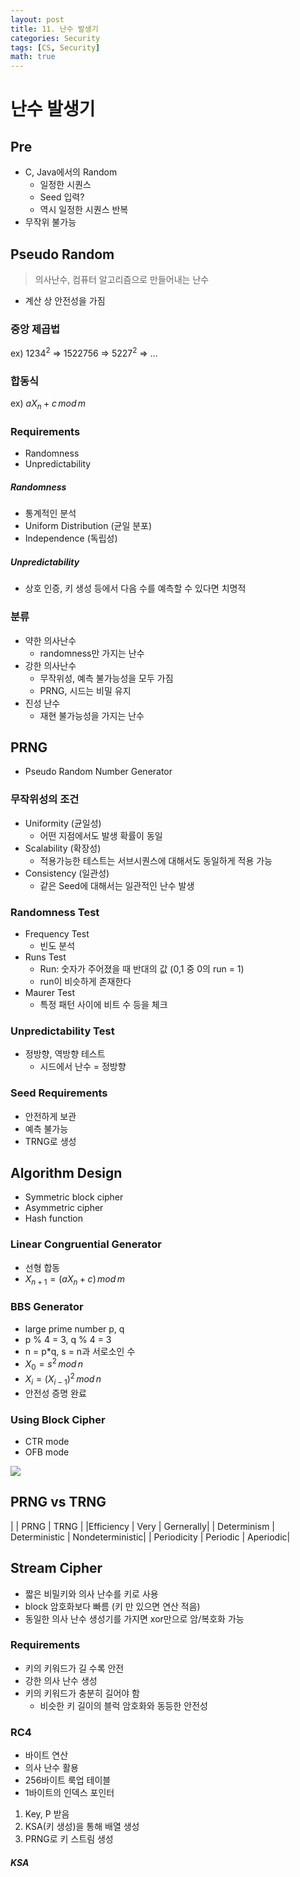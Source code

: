 ```yaml
---
layout: post
title: 11. 난수 발생기
categories: Security
tags: [CS, Security]
math: true
---
```


# 난수 발생기

## Pre

- C, Java에서의 Random
  - 일정한 시퀀스
  - Seed 입력?
  - 역시 일정한 시퀀스 반복
- 무작위 불가능

## Pseudo Random

> 의사난수, 컴퓨터 알고리즘으로 만들어내는 난수

- 계산 상 안전성을 가짐

### 중앙 제곱법

ex) $1234^2$ => 1522756 => $5227^2$ => ...

### 합동식

ex) $aX_n + c\,mod\,m$

### Requirements

- Randomness
- Unpredictability

##### Randomness

- 통계적인 분석
- Uniform Distribution (균일 분포)
- Independence (독립성)

##### Unpredictability

- 상호 인증, 키 생성 등에서 다음 수를 예측할 수 있다면 치명적

### 분류

- 약한 의사난수
  - randomness만 가지는 난수
- 강한 의사난수
  - 무작위성, 예측 불가능성을 모두 가짐
  - PRNG, 시드는 비밀 유지
- 진성 난수
  - 재현 불가능성을 가지는 난수

## PRNG

- Pseudo Random Number Generator

### 무작위성의 조건

- Uniformity (균일성)
  - 어떤 지점에서도 발생 확률이 동일
- Scalability (확장성)
  - 적용가능한 테스트는 서브시퀀스에 대해서도 동일하게 적용 가능
- Consistency (일관성)
  - 같은 Seed에 대해서는 일관적인 난수 발생

### Randomness Test

- Frequency Test
  - 빈도 분석
- Runs Test
  - Run: 숫자가 주어졌을 때 반대의 값 (0,1 중 0의 run = 1)
  - run이 비슷하게 존재한다
- Maurer Test
  - 특정 패턴 사이에 비트 수 등을 체크

### Unpredictability Test

- 정방향, 역방향 테스트
  - 시드에서 난수 = 정방향

### Seed Requirements

- 안전하게 보관
- 예측 불가능
- TRNG로 생성

## Algorithm Design

- Symmetric block cipher
- Asymmetric cipher
- Hash function

### Linear Congruential Generator

- 선형 합동
- $X_{n + 1} = (aX_n + c)\,mod\,m$

### BBS Generator

- large prime number p, q
- p % 4 = 3, q % 4 = 3
- n = p\*q, s = n과 서로소인 수
- $X_0 = s^2\,mod\,n$
- $X_i = (X_{i-1})^2\,mod\,n$
- 안전성 증명 완료

### Using Block Cipher

- CTR mode
- OFB mode

<img src="https://github.com/L-Hyun/L-Hyun.github.io/blob/main/assets/Security/randomOPMODE.png?raw=true" />

## PRNG vs TRNG

| | PRNG | TRNG |
|Efficiency | Very | Gernerally|
| Determinism | Deterministic | Nondeterministic|
| Periodicity | Periodic | Aperiodic|

## Stream Cipher

- 짧은 비밀키와 의사 난수를 키로 사용
- block 암호화보다 빠름 (키 만 있으면 연산 적음)
- 동일한 의사 난수 생성기를 가지면 xor만으로 암/복호화 가능

### Requirements

- 키의 키워드가 길 수록 안전
- 강한 의사 난수 생성
- 키의 키워드가 충분히 길어야 함
  - 비슷한 키 길이의 블럭 암호화와 동등한 안전성

### RC4

- 바이트 연산
- 의사 난수 활용
- 256바이트 룩업 테이블
- 1바이트의 인덱스 포인터

1. Key, P 받음
2. KSA(키 생성)을 통해 배열 생성
3. PRNG로 키 스트림 생성

##### KSA

